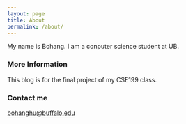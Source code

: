 ```yaml
---
layout: page
title: About
permalink: /about/
---
```


My name is Bohang. I am a conputer science student at UB.

### More Information

This blog is for the final project of my CSE199 class.

### Contact me

bohanghu@buffalo.edu
